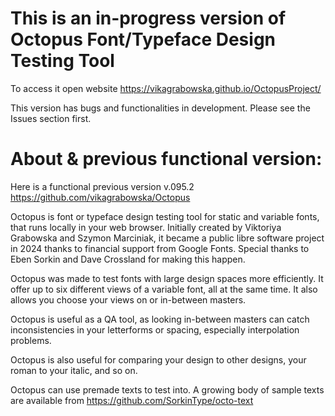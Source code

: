 # This is an in-progress version of Octopus Font/Typeface Design Testing Tool

To access it open website https://vikagrabowska.github.io/OctopusProject/

This version has bugs and functionalities in development. Please see the Issues section first.

# About & previous functional version: 

Here is a functional previous version v.095.2 https://github.com/vikagrabowska/Octopus

Octopus is font or typeface design testing tool for static and variable fonts, that runs locally in your web browser. Initially created by Viktoriya Grabowska and Szymon Marciniak, it became a public libre software project in 2024 thanks to financial support from Google Fonts. Special thanks to Eben Sorkin and Dave Crossland for making this happen. 

Octopus was made to test fonts with large design spaces more efficiently. It offer up to six different views of a variable font, all at the same time. It also allows you choose your views on or in-between masters.

Octopus is useful as a QA tool, as looking in-between masters can catch inconsistencies in your letterforms or spacing, especially interpolation problems.

Octopus is also useful for comparing your design to other designs, your roman to your italic, and so on.

Octopus can use premade texts to test into. A growing body of sample texts are available from https://github.com/SorkinType/octo-text
